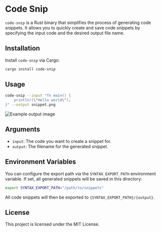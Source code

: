 # Code Snip

`code-snip` is a Rust binary that simplifies the process of generating code snippets. It allows you to quickly create and save code snippets by specifying the input code and the desired output file name.

## Installation

Install `code-snip` via Cargo:

```sh
cargo install code-snip
```

## Usage

```sh
code-snip --input "fn main() {
    println!(\"Hello world\");
}" --output snippet.png
```

![Example output image](https://github.com/max-taylor/code-snip/raw/main/src/assets/example.png)

## Arguments

- `input`: The code you want to create a snippet for.
- `output`: The filename for the generated snippet.

## Environment Variables

You can configure the export path via the `SYNTAX_EXPORT_PATH` environment variable. If set, all generated snippets will be saved in this directory:

```sh
export SYNTAX_EXPORT_PATH="/path/to/snippets"
```

All code snippets will then be exported to `{SYNTAX_EXPORT_PATH}/{output}`.

## License

This project is licensed under the MIT License.
